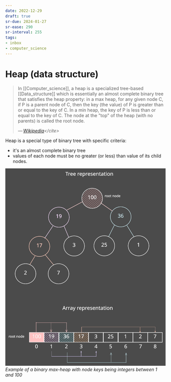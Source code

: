 ```yaml
---
date: 2022-12-29
draft: true
sr-due: 2024-01-27
sr-ease: 290
sr-interval: 255
tags:
- inbox
- computer_science
---
```


# Heap (data structure)

> In [[Computer_science]], a heap is a specialized tree-based [[Data_structure]]
> which is essentially an almost complete binary tree that satisfies the heap
> property: in a max heap, for any given node C, if P is a parent node of C,
> then the key (the value) of P is greater than or equal to the key of C. In a
> min heap, the key of P is less than or equal to the key of C. The node at the
> "top" of the heap (with no parents) is called the root node.
>
> — <cite>[Wikipedia](https://en.wikipedia.org/wiki/Heap_\(data_structure\))</cite>

Heap is a special type of binary tree with specific criteria:

- it's an almost complete binary tree
- values of each node must be no greater (or less) than value of its child
  nodes.

![Heap example](./img/!max-heap_binary_tree.excalidraw.svg)
_Example of a binary max-heap with node keys being integers between 1 and 100_

